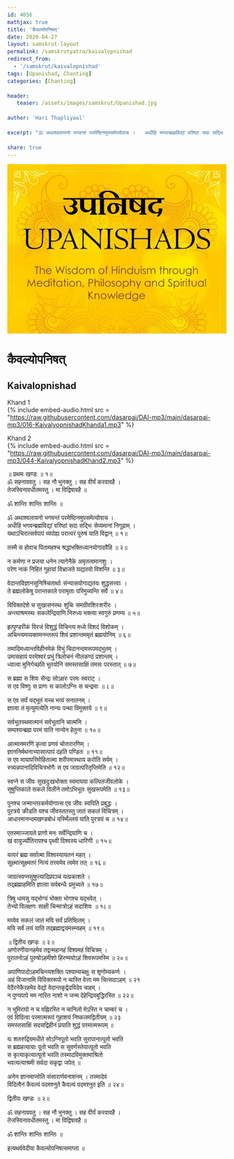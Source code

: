 ```yaml
---    
id: 4056    
mathjax: true    
title: 'कैवल्योपनिषत्'    
date: 2020-04-27    
layout: samskrut-layout 
permalink: /samskrutyatra/kaivalopnishad
redirect_from: 
  - '/samskrut/kaivalopnishad'
tags: [Upanishad, Chanting]
categories: [Chanting]
    
header:    
   teaser: /assets/images/samskrut/Upanishad.jpg    
    
author: 'Hari Thapliyaal'    
    
excerpt: "ॐ अथाश्वलायनो भगवन्तं परमेष्ठिनमुपसमेत्योवाच ।   अधीहि भगवन्ब्रह्मविद्यां वरिष्ठां सदा सद्भिः सेव्यमानां निगूढाम् ।    यथाऽचिरात्सर्वपापं व्यपोह्य परात्परं पुरुषं याति विद्वान् ॥"   
    
share: true    
---    
```

    
![](/assets/images/samskrut/Upanishad.jpg)    
    
# कैवल्योपनिषत्     
## Kaivalopnishad    
    
Khand 1    
{% include embed-audio.html src = "https://raw.githubusercontent.com/dasarpai/DAI-mp3/main/dasarpai-mp3/016-KaivalyopnishadKhanda1.mp3" %}     
    
Khand 2    
{% include embed-audio.html src = "https://raw.githubusercontent.com/dasarpai/DAI-mp3/main/dasarpai-mp3/044-KaivalyopnishadKhand2.mp3" %}     
    
॥ प्रथमः खण्डः ॥ १॥    
ॐ सहनाववतु । सह नौ भुनक्तु । सह वीर्यं करवावहै ।    
तेजस्विनावधीतमस्तु । मा विद्विषावहै ॥    
    
ॐ शान्तिः शान्तिः शान्तिः ॥    
    
ॐ अथाश्वलायनो भगवन्तं परमेष्ठिनमुपसमेत्योवाच ।    
अधीहि भगवन्ब्रह्मविद्यां वरिष्ठां सदा सद्भिः सेव्यमानां निगूढाम् ।    
यथाऽचिरात्सर्वपापं व्यपोह्य परात्परं पुरुषं याति विद्वान् ॥ १॥    
    
तस्मै स होवाच पितामहश्च श्रद्धाभक्तिध्यानयोगादवैहि ॥ २॥    
    
न कर्मणा न प्रजया धनेन त्यागेनैके अमृतत्वमानशुः ।    
परेण नाकं निहितं गुहायां विभ्राजते यद्यतयो विशन्ति ॥ ३॥    
    
वेदान्तविज्ञानसुनिश्र्चितार्थाः संन्यासयोगाद्यतयः शुद्धसत्त्वाः ।    
ते ब्रह्मलोकेषु परान्तकाले परामृताः परिमुच्यन्ति सर्वे ॥ ४॥    
    
विविक्तदेशे च सुखासनस्थः शुचिः समग्रीवशिरःशरीरः ।    
अन्त्याश्रमस्थः सकलेन्द्रियाणि निरुध्य भक्त्या स्वगुरुं प्रणम्य ॥ ५॥    
    
हृत्पुण्डरीकं विरजं विशुद्धं विचिन्त्य मध्ये विशदं विशोकम् ।    
अचिन्त्यमव्यक्तमनन्तरूपं शिवं प्रशान्तममृतं ब्रह्मयोनिम् ॥ ६॥    
    
तमादिमध्यान्तविहीनमेकं विभुं चिदानन्दमरूपमद्भुतम् ।    
उमासहायं परमेश्वरं प्रभुं त्रिलोचनं नीलकण्ठं प्रशान्तम् ।    
ध्यात्वा मुनिर्गच्छति भूतयोनिं समस्तसाक्षिं तमसः परस्तात् ॥ ७॥    
    
स ब्रह्मा स शिवः सेन्द्रः सोऽक्षरः परमः स्वराट् ।    
स एव विष्णुः स प्राणः स कालोऽग्निः स चन्द्रमाः ॥ ८॥    
    
स एव सर्वं यद्भूतं यच्च भव्यं सनातनम् ।    
ज्ञात्वा तं मृत्युमत्येति नान्यः पन्था विमुक्तये ॥ ९॥    
    
सर्वभूतस्थमात्मानं सर्वभूतानि चात्मनि ।    
सम्पश्यन्ब्रह्म परमं याति नान्येन हेतुना ॥ १०॥    
    
आत्मानमरणिं कृत्वा प्रणवं चोत्तरारणिम् ।    
ज्ञाननिर्मथनाभ्यासात्पापं दहति पण्डितः ॥ ११॥    
स एव मायापरिमोहितात्मा शरीरमास्थाय करोति सर्वम् ।    
स्त्र्यन्नपानादिविचित्रभोगैः स एव जाग्रत्परितृप्तिमेति ॥ १२॥    
    
स्वप्ने स जीवः सुखदुःखभोक्ता स्वमायया कल्पितजीवलोके ।    
सुषुप्तिकाले सकले विलीने तमोऽभिभूतः सुखरूपमेति ॥ १३॥    
    
पुनश्च जन्मान्तरकर्मयोगात्स एव जीवः स्वपिति प्रबुद्धः ।    
पुरत्रये क्रीडति यश्च जीवस्ततस्तु जातं सकलं विचित्रम् ।    
आधारमानन्दमखण्डबोधं यस्मिँल्लयं याति पुरत्रयं च ॥ १४॥    
    
एतस्माज्जायते प्राणो मनः सर्वेन्द्रियाणि च ।    
खं वायुर्ज्योतिरापश्च पृथ्वी विश्वस्य धारिणी ॥ १५॥    
    
यत्परं ब्रह्म सर्वात्मा विश्वस्यायतनं महत् ।    
सूक्ष्मात्सूक्ष्मतरं नित्यं तत्त्वमेव त्वमेव तत् ॥ १६॥    
    
जाग्रत्स्वप्नसुषुप्त्यादिप्रपञ्चं यत्प्रकाशते ।    
तद्ब्रह्माहमिति ज्ञात्वा सर्वबन्धैः प्रमुच्यते ॥ १७॥    
    
त्रिषु धामसु यद्भोग्यं भोक्ता भोगश्च यद्भवेत् ।    
तेभ्यो विलक्षणः साक्षी चिन्मात्रोऽहं सदाशिवः ॥ १८॥    
    
मय्येव सकलं जातं मयि सर्वं प्रतिष्ठितम् ।    
मयि सर्वं लयं याति तद्ब्रह्माद्वयमस्म्यहम् ॥ १९॥    
    
॥ द्वितीय खण्डः ॥ २॥    
अणोरणीयानहमेव तद्वन्महानहं विश्वमहं विचित्रम् ।    
पुरातनोऽहं पुरुषोऽहमीशो हिरण्मयोऽहं शिवरूपमस्मि ॥ २०॥    
    
अपाणिपादोऽहमचिन्त्यशक्तिः पश्याम्यचक्षुः स श‍ृणोम्यकर्णः ।    
अहं विजानामि विविक्तरूपो न चास्ति वेत्ता मम चित्सदाऽहम् ॥ २१    
वेदैरनेकैरहमेव वेद्यो वेदान्तकृद्वेदविदेव चाहम् ।    
न पुण्यपापे मम नास्ति नाशो न जन्म देहेन्द्रियबुद्धिरस्ति ॥ २२॥    
    
न भूमिरापो न च वह्निरस्ति न चानिलो मेऽस्ति न चाम्बरं च ।    
एवं विदित्वा परमात्मरूपं गुहाशयं निष्कलमद्वितीयम् ॥ २३    
समस्तसाक्षिं सदसद्विहीनं प्रयाति शुद्धं परमात्मरूपम् ॥    
    
यः शतरुद्रियमधीते सोऽग्निपूतो भवति सुरापानात्पूतो भवति    
स ब्रह्महत्यायाः पूतो भवति स सुवर्णस्तेयात्पूतो भवति    
स कृत्याकृत्यात्पूतो भवति तस्मादविमुक्तमाश्रितो    
भवत्यत्याश्रमी सर्वदा सकृद्वा जपेत् ॥    
    
अनेन ज्ञानमाप्नोति संसारार्णवनाशनम् । तस्मादेवं    
विदित्वैनं कैवल्यं पदमश्नुते कैवल्यं पदमश्नुत इति ॥ २४॥    
    
द्वितीयः खण्डः ॥ २॥    
    
ॐ सहनाववतु । सह नौ भुनक्तु । सह वीर्यं करवावहै ।    
तेजस्विनावधीतमस्तु । मा विद्विषावहै ॥    
    
ॐ शान्तिः शान्तिः शान्तिः ॥    
    
इत्यथर्ववेदीया कैवल्योपनिषत्समाप्ता ॥    
    
